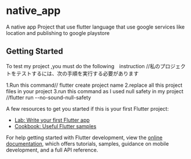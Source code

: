 # native_app

A native app Project that use flutter language that use google services like location and publishing to google playstore

## Getting Started
To test my project ,you must do the following　instruction
//私のプロジェクトをテストするには、次の手順を実行する必要があります

1.Run this command// flutter create project name
2.replace all this project files  in your project
3.run this command as I used null safety in my project //flutter run --no-sound-null-safety 

A few resources to get you started if this is your first Flutter project:

- [Lab: Write your first Flutter app](https://docs.flutter.dev/get-started/codelab)
- [Cookbook: Useful Flutter samples](https://docs.flutter.dev/cookbook)

For help getting started with Flutter development, view the
[online documentation](https://docs.flutter.dev/), which offers tutorials,
samples, guidance on mobile development, and a full API reference.
